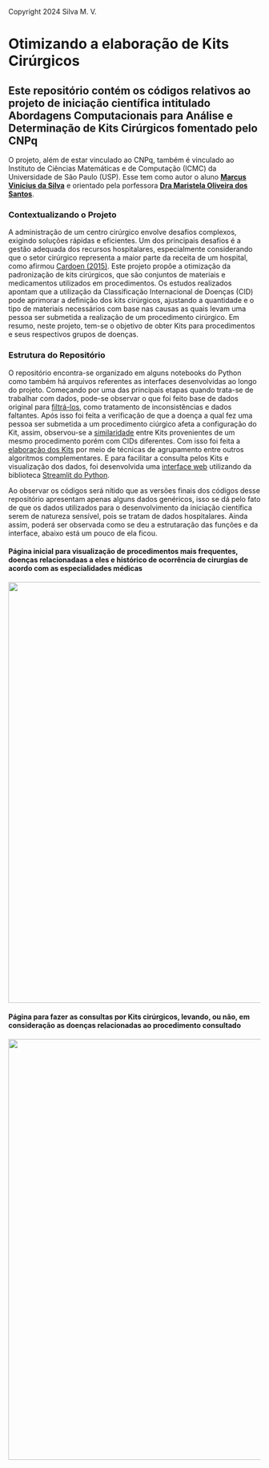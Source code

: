 Copyright 2024 Silva M. V. 

# Otimizando a elaboração de Kits Cirúrgicos

## Este repositório contém os códigos relativos ao projeto de iniciação científica intitulado Abordagens Computacionais para Análise e Determinação de Kits Cirúrgicos fomentado pelo CNPq

O projeto, além de estar vinculado ao CNPq, também é vinculado ao Instituto de Ciências Matemáticas e de Computação (ICMC) da Universidade de São Paulo (USP). Esse tem como autor o aluno **[Marcus Vinicius da Silva](www.linkedin.com/in/silvamarcuss/)** e orientado pela porfessora **[Dra Maristela Oliveira dos Santos](www.linkedin.com/in/maristela-santos-02a18b24/)**.

### Contextualizando o Projeto

A administração de um centro cirúrgico envolve desafios complexos, exigindo soluções rápidas e eficientes. Um dos principais desafios é a gestão adequada dos recursos hospitalares, especialmente considerando que o setor cirúrgico representa a maior parte da receita de um hospital, como afirmou [Cardoen (2015)](https://www.tandfonline.com/doi/abs/10.1080/00207543.2015.1061221). Este projeto propõe a otimização da padronização de kits cirúrgicos, que são conjuntos de materiais e medicamentos utilizados em procedimentos. Os estudos realizados apontam que a utilização da Classificação Internacional de Doenças (CID) pode aprimorar a definição dos kits cirúrgicos, ajustando a quantidade e o tipo de materiais necessários com base nas causas as quais levam uma pessoa ser submetida a realização de um procedimento cirúrgico. Em resumo, neste projeto, tem-se o objetivo de obter Kits para procedimentos e seus respectivos grupos de doenças.

### Estrutura do Repositório

O repositório encontra-se organizado em alguns notebooks do Python como também há arquivos referentes as interfaces desenvolvidas ao longo do projeto. Começando por uma das principais etapas quando trata-se de trabalhar com dados, pode-se observar o que foi feito base de dados original para [filtrá-los](https://github.com/MarcussSilva/Scientific_Research/blob/main/An%C3%A1lises_2024.ipynb), como tratamento de inconsistências e dados faltantes. Após isso foi feita a verificação de que a doença a qual fez uma pessoa ser submetida a um procedimento ciúrgico afeta a configuração do Kit, assim, observou-se a [similaridade](https://github.com/MarcussSilva/Scientific_Research/blob/main/An%C3%A1lise_Similaridade.ipynb) entre Kits provenientes de um mesmo procedimento porém com CIDs diferentes. Com isso foi feita a [elaboração dos Kits](https://github.com/MarcussSilva/Scientific_Research/blob/main/kits_2024_1.ipynb) por meio de técnicas de agrupamento entre outros algoritmos complementares. E para facilitar a consulta pelos Kits e visualização dos dados, foi desenvolvida uma [interface web](https://github.com/MarcussSilva/Scientific_Research/blob/main/dash2024.py) utilizando da biblioteca [Streamlit do Python](https://docs.streamlit.io/). 

Ao observar os códigos será nítido que as versões finais dos códigos desse repositório apresentam apenas alguns dados genéricos, isso se dá pelo fato de que os dados utilizados para o desenvolvimento da iniciação científica serem de natureza sensível, pois se tratam de dados hospitalares. Ainda assim, poderá ser observada como se deu a estrutaração das funções e da interface, abaixo está um pouco de ela ficou.

#### Página inicial para visualização de procedimentos mais frequentes, doenças relacionadaas a eles e histórico de ocorrência de cirurgias de acordo com as especialidades médicas

<div align="center">
  <img src="imagens/Página1.png" width="840px"/>
</div>

#### Página para fazer as consultas por Kits cirúrgicos, levando, ou não, em consideração as doenças relacionadas ao procedimento consultado

<div align="center">
  <img src="imagens/Página2.png" width="840px"/>
</div>
